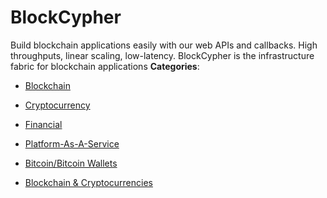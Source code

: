 # BlockCypher


Build blockchain applications easily with our web APIs and callbacks. High throughputs, linear scaling, low-latency. BlockCypher is the infrastructure fabric for blockchain applications
**Categories**:

- [Blockchain](https://github/awesome-apis/awesome-apis#blockchain)

- [Cryptocurrency](https://github/awesome-apis/awesome-apis#cryptocurrency)

- [Financial](https://github/awesome-apis/awesome-apis#financial)

- [Platform-As-A-Service](https://github/awesome-apis/awesome-apis#platform-as-a-service)

- [Bitcoin/Bitcoin Wallets](https://github/awesome-apis/awesome-apis#bitcoin-bitcoin-wallets)

- [Blockchain & Cryptocurrencies](https://github/awesome-apis/awesome-apis#blockchain-and-cryptocurrencies)



